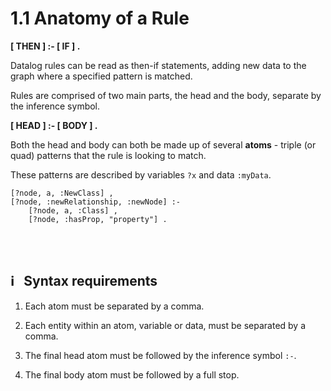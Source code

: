 # 1.1 Anatomy of a Rule

**\[ THEN \] :- \[ IF \] .**

Datalog rules can be read as then-if statements, adding new data to the graph where a specified pattern is matched.

Rules are comprised of two main parts, the head and the body, separate by the inference symbol.

**\[ HEAD \] :- \[ BODY \] .**

Both the head and body can both be made up of several **atoms** - triple (or quad) patterns that the rule is looking to match.

These patterns are described by variables `?x` and data `:myData`.

```
[?node, a, :NewClass] ,
[?node, :newRelationship, :newNode] :-
    [?node, a, :Class] ,
    [?node, :hasProp, "property"] .
```

<br>
<br>

## ℹ️ &nbsp; Syntax requirements

1. Each atom must be separated by a comma.

2. Each entity within an atom, variable or data, must be separated by a comma.

3. The final head atom must be followed by the inference symbol `:-`.

4. The final body atom must be followed by a full stop.
